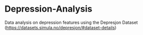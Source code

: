 # Depression-Analysis
Data analysis on depression features using the Depresjon Dataset (https://datasets.simula.no/depresjon/#dataset-details)
